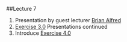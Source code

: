 ##Lecture 7

1. Presentation by guest lecturer [Brian Alfred](http://paintchanger.com/animations/)
2. [Exercise 3.0](https://github.com/michael-collins/aa110-fa2015/blob/master/exercises/exercise-3.0/rotoscope-2d-animation.md) Presentations continued
3. Introduce [Exercise 4.0](https://github.com/michael-collins/aa110-fa2015/blob/master/exercises/exercise-4.0/3d-modeling.md)
